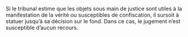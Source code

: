 Si le tribunal estime que les objets sous main de justice sont utiles à la manifestation de la vérité ou susceptibles de confiscation, il sursoit à statuer jusqu’à sa décision sur le fond. Dans ce cas, le jugement n’est susceptible d’aucun recours.